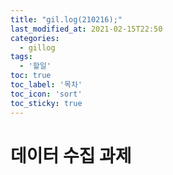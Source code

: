 ```yaml
---
title: "gil.log(210216);"
last_modified_at: 2021-02-15T22:50
categories: 
  - gillog
tags: 
  - '할일'
toc: true
toc_label: '목차'
toc_icon: 'sort'
toc_sticky: true
---
```

# 데이터 수집 과제